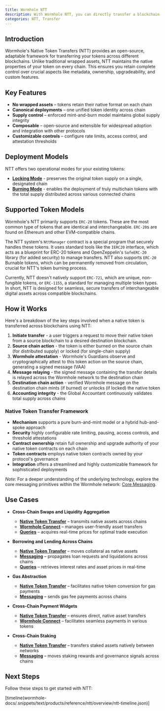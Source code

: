 ```yaml
---
title: Wormhole NTT
description: With Wormhole NTT, you can directly transfer a blockchain's native assets across various connected networks.
categories: NTT, Transfer
---
```


## Introduction

Wormhole's Native Token Transfers (NTT) provides an open-source, adaptable framework for transferring your tokens across different blockchains. Unlike traditional wrapped assets, NTT maintains the native properties of your token on every chain. This ensures you retain complete control over crucial aspects like metadata, ownership, upgradeability, and custom features.

## Key Features

- **No wrapped assets** – tokens retain their native format on each chain
- **Canonical deployments** – one unified token identity across chain
- **Supply control** – enforced mint-and-burn model maintains global supply integrity
- **Composable** – open-source and extensible for widespread adoption and integration with other protocols
- **Customizable controls** – configure rate limits, access control, and attestation thresholds

## Deployment Models

NTT offers two operational modes for your existing tokens: 

- **[Locking Mode](todo)** - preserves the original token supply on a single, designated chain
- **[Burning Mode](todo)** - enables the deployment of truly multichain tokens with the total supply distributed across various connected chains

## Supported Token Models

Wormhole's NTT primarily supports `ERC-20` tokens. These are the most common type of tokens that are identical and interchangeable. `ERC-20`s are found on Ethereum and other EVM-compatible chains.

The NTT system's `NttManager` contract is a special program that securely handles these tokens. It uses standard tools like the `IERC20` interface, which acts as a blueprint for ERC-20 tokens and OpenZeppelin's `SafeERC-20` library (for added security) to manage transfers. NTT also supports `ERC-20` Burnable tokens, which can be permanently removed from circulation, crucial for NTT's token burning process.

Currently, NTT doesn't natively support `ERC-721`, which are unique, non-fungible tokens, or `ERC-1155`, a standard for managing multiple token types. In short, NTT is designed for seamless, secure transfers of interchangeable digital assets across compatible blockchains.

## How it Works

Here's a breakdown of the key steps involved when a native token is transferred across blockchains using NTT:

1. **Initiate transfer** - a user triggers a request to move their native token from a source blockchain to a desired destination blockchain.
2. **Source chain action** - the token is either burned on the source chain (for distributed supply) or locked (for single-chain supply)
3. **Wormhole attestation** - Wormhole's Guardians observe and cryptographically attest to this token action on the source chain, generating a signed message (VAA)
4. **Message relaying** - the signed message containing the transfer details is relayed across the Wormhole network to the destination chain
5. **Destination chain action** - verified Wormhole message on the destination chain mints (if burned) or unlocks (if locked) the native token 
6. **Accounting integrity** - the Global Accountant continuously validates total supply across chains

### Native Token Transfer Framework

- **Mechanism** supports a pure burn-and-mint model or a hybrid hub-and-spoke approach
- **Security** highly configurable rate limiting, pausing, access controls, and threshold attestations
- **Contract ownership** retain full ownership and upgrade authority of your native token contracts on each chain
- **Token contracts** employs native token contracts owned by your protocol's governance
- **Integration** offers a streamlined and highly customizable framework for sophisticated deployments

_Note:_ For a deeper understanding of the underlying technology, explore the core messaging primitives within the Wormhole network: [Core Messaging](docs/build/core-messaging/).

## Use Cases 

- **Cross-Chain Swaps and Liquidity Aggregation**

    - [**Native Token Transfer**](/docs/build/transfers/native-token-transfers/) – transmits native assets across chains
    - [**Wormhole Connect**](/docs/build/transfers/connect/overview/) – manages user-friendly asset transfers
    - [**Queries**](/docs/build/queries/overview/) – acquires real-time prices for optimal trade execution

- **Borrowing and Lending Across Chains**

    - [**Native Token Transfer**](/docs/build/transfers/native-token-transfers/) – moves collateral as native assets
    - [**Messaging**](/docs/learn/infrastructure/) – propagates loan requests and liquidations across chains
    - [**Queries**](/docs/build/queries/overview/) – retrieves  interest rates and asset prices in real-time

- **Gas Abstraction**

    - [**Native Token Transfer**](/docs/build/transfers/native-token-transfers/) – facilitates native token conversion for gas payments
    - [**Messaging**](/docs/learn/infrastructure/) – sends gas fee payments across chains

- **Cross-Chain Payment Widgets**

    - [**Native Token Transfer**](/docs/build/transfers/native-token-transfers/) – ensures direct, native asset transfers
    - [**Wormhole Connect**](/docs/build/transfers/connect/overview/) – facilitates seamless payments in various tokens

- **Cross-Chain Staking**

    - [**Native Token Transfer**](/docs/build/transfers/native-token-transfers/) – transfers staked assets natively between networks
    - [**Messaging**](/docs/learn/infrastructure/) – moves staking rewards and governance signals across chains

## Next Steps

Follow these steps to get started with NTT:

[timeline(wormhole-docs/.snippets/text/products/reference/ntt/overview/ntt-timeline.json)]